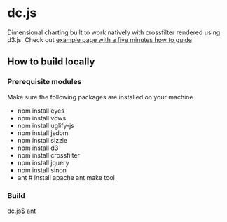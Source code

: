dc.js
=====

Dimensional charting built to work natively with crossfilter rendered using d3.js. Check out
[example page with a five minutes how to guide](http://nickqizhu.github.com/dc.js/)


How to build locally
--------------------

### Prerequisite modules

Make sure the following packages are installed on your machine
* npm install eyes
* npm install vows
* npm install uglify-js
* npm install jsdom
* npm install sizzle
* npm install d3
* npm install crossfilter
* npm install jquery
* npm install sinon
* ant # install apache ant make tool

### Build

dc.js$ ant



